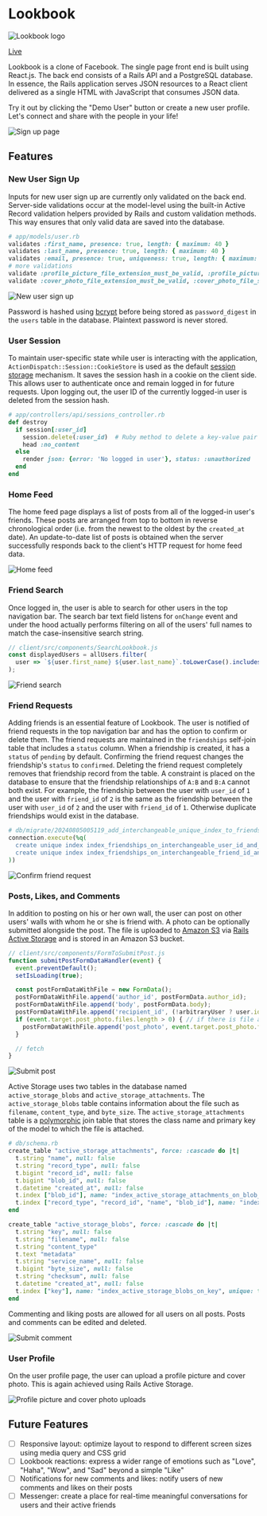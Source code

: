 # Lookbook

![Lookbook logo](./client/src/images/lookbook_logo.png)

[Live](https://lkbk-05bfd83b5c68.herokuapp.com/)

Lookbook is a clone of Facebook. The single page front end is built using React.js. The back end consists of a Rails API and a PostgreSQL database. In essence, the Rails application serves JSON resources to a React client delivered as a single HTML with JavaScript that consumes JSON data.

Try it out by clicking the "Demo User" button or create a new user profile. Let's connect and share with the people in your life!

![Sign up page](./client/src/images/sign_up_page.png)

## Features

### New User Sign Up

Inputs for new user sign up are currently only validated on the back end. Server-side validations occur at the model-level using the built-in Active Record validation helpers provided by Rails and custom validation methods. This way ensures that only valid data are saved into the database.

```rb
# app/models/user.rb
validates :first_name, presence: true, length: { maximum: 40 }
validates :last_name, presence: true, length: { maximum: 40 }
validates :email, presence: true, uniqueness: true, length: { maximum: 80 }
# more validations
validate :profile_picture_file_extension_must_be_valid, :profile_picture_file_size_maximum
validate :cover_photo_file_extension_must_be_valid, :cover_photo_file_size_maximum
```

![New user sign up](./client/src/images/new_user_sign_up.gif)

Password is hashed using [bcrypt](https://github.com/bcrypt-ruby/bcrypt-ruby) before being stored as `password_digest` in the `users` table in the database. Plaintext password is never stored.

### User Session

To maintain user-specific state while user is interacting with the application, `ActionDispatch::Session::CookieStore` is used as the default [session storage](https://guides.rubyonrails.org/v6.1/security.html#session-storage) mechanism. It saves the session hash in a cookie on the client side. This allows user to authenticate once and remain logged in for future requests. Upon logging out, the user ID of the currently logged-in user is deleted from the session hash.

```rb
# app/controllers/api/sessions_controller.rb
def destroy
  if session[:user_id]
    session.delete(:user_id)  # Ruby method to delete a key-value pair from a hash
    head :no_content
  else
    render json: {error: 'No logged in user'}, status: :unauthorized
  end
end
```

### Home Feed

The home feed page displays a list of posts from all of the logged-in user's friends. These posts are arranged from top to bottom in reverse chronological order (i.e. from the newest to the oldest by the `created_at` date). An update-to-date list of posts is obtained when the server successfully responds back to the client's HTTP request for home feed data.

![Home feed](./client/src/images/home_feed.gif)

### Friend Search

Once logged in, the user is able to search for other users in the top navigation bar. The search bar text field listens for `onChange` event and under the hood actually performs filtering on all of the users' full names to match the case-insensitive search string.

```js
// client/src/components/SearchLookbook.js
const displayedUsers = allUsers.filter(
  user => `${user.first_name} ${user.last_name}`.toLowerCase().includes(searchString.toLowerCase())
);
```

![Friend search](./client/src/images/friend_search.gif)

### Friend Requests

Adding friends is an essential feature of Lookbook. The user is notified of friend requests in the top navigation bar and has the option to confirm or delete them. The friend requests are maintained in the `friendships` self-join table that includes a `status` column. When a friendship is created, it has a `status` of `pending` by default. Confirming the friend request changes the friendship's `status` to `confirmed`. Deleting the friend request completely removes that friendship record from the table. A constraint is placed on the database to ensure that the friendship relationships of `A:B` and `B:A` cannot both exist. For example, the friendship between the user with `user_id` of `1` and the user with `friend_id` of `2` is the same as the friendship between the user with `user_id` of `2` and the user with `friend_id` of `1`. Otherwise duplicate friendships would exist in the database.

```rb
# db/migrate/20240805005119_add_interchangeable_unique_index_to_friendships.rb
connection.execute(%q(
  create unique index index_friendships_on_interchangeable_user_id_and_friend_id on friendships(greatest(user_id,friend_id), least(user_id,friend_id));
  create unique index index_friendships_on_interchangeable_friend_id_and_user_id on friendships(least(user_id,friend_id), greatest(user_id,friend_id));
))
```

![Confirm friend request](./client/src/images/confirm_friend_request.gif)

### Posts, Likes, and Comments

In addition to posting on his or her own wall, the user can post on other users' walls with whom he or she is friend with. A photo can be optionally submitted alongside the post. The file is uploaded to [Amazon S3](https://aws.amazon.com/s3/) via [Rails Active Storage](https://guides.rubyonrails.org/v6.1/active_storage_overview.html) and is stored in an Amazon S3 bucket.

```js
// client/src/components/FormToSubmitPost.js
function submitPostFormDataHandler(event) {
  event.preventDefault();
  setIsLoading(true);

  const postFormDataWithFile = new FormData();
  postFormDataWithFile.append('author_id', postFormData.author_id);
  postFormDataWithFile.append('body', postFormData.body);
  postFormDataWithFile.append('recipient_id', (!arbitraryUser ? user.id : arbitraryUser.id));
  if (event.target.post_photo.files.length > 0) { // if there is file attached
    postFormDataWithFile.append('post_photo', event.target.post_photo.files[0], event.target.post_photo.value);
  }

  // fetch
}
```

![Submit post](./client/src/images/submit_post.gif)

Active Storage uses two tables in the database named `active_storage_blobs` and `active_storage_attachments`. The `active_storage_blobs` table contains information about the file such as `filename`, `content_type`, and `byte_size`. The `active_storage_attachments` table is a [polymorphic](https://guides.rubyonrails.org/v6.1/association_basics.html#polymorphic-associations) join table that stores the class name and primary key of the model to which the file is attached.

```rb
# db/schema.rb
create_table "active_storage_attachments", force: :cascade do |t|
  t.string "name", null: false
  t.string "record_type", null: false
  t.bigint "record_id", null: false
  t.bigint "blob_id", null: false
  t.datetime "created_at", null: false
  t.index ["blob_id"], name: "index_active_storage_attachments_on_blob_id"
  t.index ["record_type", "record_id", "name", "blob_id"], name: "index_active_storage_attachments_uniqueness", unique: true
end

create_table "active_storage_blobs", force: :cascade do |t|
  t.string "key", null: false
  t.string "filename", null: false
  t.string "content_type"
  t.text "metadata"
  t.string "service_name", null: false
  t.bigint "byte_size", null: false
  t.string "checksum", null: false
  t.datetime "created_at", null: false
  t.index ["key"], name: "index_active_storage_blobs_on_key", unique: true
end
```

Commenting and liking posts are allowed for all users on all posts. Posts and comments can be edited and deleted.

![Submit comment](./client/src/images/submit_comment.gif)

### User Profile

On the user profile page, the user can upload a profile picture and cover photo. This is again achieved using Rails Active Storage.

![Profile picture and cover photo uploads](./client/src/images/profile_picture_cover_photo_uploads.gif)

## Future Features
- [ ] Responsive layout: optimize layout to respond to different screen sizes using media query and CSS grid
- [ ] Lookbook reactions: express a wider range of emotions such as "Love", "Haha", "Wow", and "Sad" beyond a simple "Like"
- [ ] Notifications for new comments and likes: notify users of new comments and likes on their posts
- [ ] Messenger: create a place for real-time meaningful conversations for users and their active friends